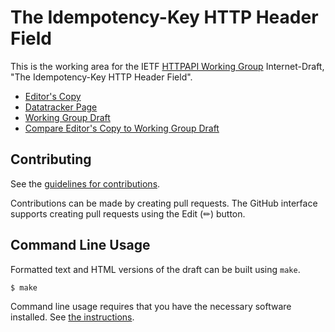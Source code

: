 # The Idempotency-Key HTTP Header Field

This is the working area for the IETF [HTTPAPI Working Group](https://datatracker.ietf.org/wg/httpapi/documents/) Internet-Draft, "The Idempotency-Key HTTP Header Field".

* [Editor's Copy](https://ietf-wg-httpapi.github.io/idempotency/draft-ietf-httpapi-idempotency-key-header.html)
* [Datatracker Page](https://datatracker.ietf.org/doc/draft-ietf-httpapi-idempotency-key-header)
* [Working Group Draft](https://datatracker.ietf.org/doc/html/draft-ietf-httpapi-idempotency-key-header)
* [Compare Editor's Copy to Working Group Draft](https://ietf-wg-httpapi.github.io/idempotency/#go.draft-ietf-httpapi-idempotency-key-header.diff)


## Contributing

See the
[guidelines for contributions](https://github.com/ietf-wg-httpapi/idempotency/blob/main/CONTRIBUTING.md).

Contributions can be made by creating pull requests.
The GitHub interface supports creating pull requests using the Edit (✏) button.


## Command Line Usage

Formatted text and HTML versions of the draft can be built using `make`.

```sh
$ make
```

Command line usage requires that you have the necessary software installed.  See
[the instructions](https://github.com/martinthomson/i-d-template/blob/main/doc/SETUP.md).

